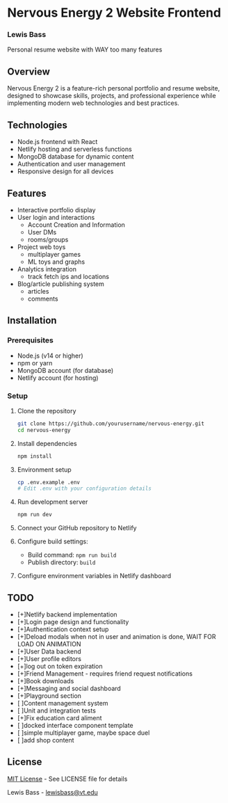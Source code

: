 # Nervous Energy 2 Website Frontend

### Lewis Bass
Personal resume website with WAY too many features

## Overview
Nervous Energy 2 is a feature-rich personal portfolio and resume website, designed to showcase skills, projects, and professional experience while implementing modern web technologies and best practices.

## Technologies
- Node.js frontend with React
- Netlify hosting and serverless functions
- MongoDB database for dynamic content
- Authentication and user management
- Responsive design for all devices

## Features
- Interactive portfolio display
- User login and interactions
  - Account Creation and Information
  - User DMs
  - rooms/groups
- Project web toys
  - multiplayer games
  - ML toys and graphs
- Analytics integration
  - track fetch ips and locations
- Blog/article publishing system
  - articles
  - comments

## Installation

### Prerequisites
- Node.js (v14 or higher)
- npm or yarn
- MongoDB account (for database)
- Netlify account (for hosting)

### Setup
1. Clone the repository
   ```bash
   git clone https://github.com/yourusername/nervous-energy.git
   cd nervous-energy
   ```

2. Install dependencies
   ```bash
   npm install
   ```

3. Environment setup
   ```bash
   cp .env.example .env
   # Edit .env with your configuration details
   ```

4. Run development server
   ```bash
   npm run dev
   ```



1. Connect your GitHub repository to Netlify
2. Configure build settings:
   - Build command: `npm run build`
   - Publish directory: `build`
3. Configure environment variables in Netlify dashboard

## TODO
- [+]Netlify backend implementation
- [+]Login page design and functionality
- [+]Authentication context setup
- [+]Deload modals when not in user and animation is done, WAIT FOR LOAD ON ANIMATION
- [+]User Data backend
- [+]User profile editors
- [+]log out on token expiration
- [+]Friend Management - requires friend request notifications
- [+]Book downloads
- [+]Messaging and social dashboard
- [+]Playground section
- [ ]Content management system
- [ ]Unit and integration tests
- [+]Fix education card aliment
- [ ]docked interface component template
- [ ]simple multiplayer game, maybe space duel
- [ ]add shop content


## License
[MIT License](LICENSE) - See LICENSE file for details

Lewis Bass - [lewisbass@vt.edu](mailto:lewisbass@vt.edu)
